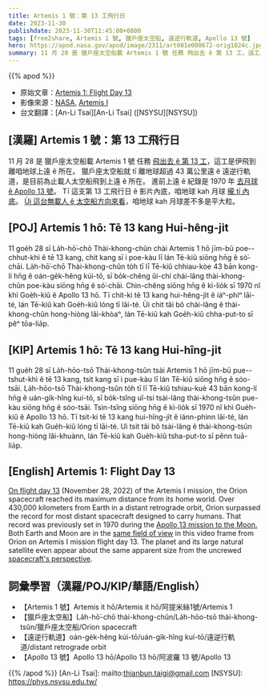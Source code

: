 ```yaml
---
title: Artemis 1 號：第 13 工飛行日
date: 2023-11-30
publishdate: 2023-11-30T11:45:00+0800
tags: [free2share, Artemis 1 號, 獵戶座太空船, 遠逆行軌道, Apollo 13 號]
hero: https://apod.nasa.gov/apod/image/2311/art001e000672-orig1024c.jpg
summary: 11 月 28 是 獵戶座太空船載 Artemis 1 號 任務 飛出去 ê 第 13 工，這工是伊飛到離咱地球上遠 ê 所在。
---
```


{{% apod %}}

- 原始文章：[Artemis 1: Flight Day 13](https://apod.nasa.gov/apod/ap231130.html)
- 影像來源：[NASA](https://www.nasa.gov/), [Artemis I](https://www.nasa.gov/artemis-1)
- 台文翻譯：[An-Li Tsai][An-Li Tsai] ([NSYSU][NSYSU])

## [漢羅] Artemis 1 號：第 13 工飛行日
11 月 28 是 獵戶座太空船載 Artemis 1 號 任務 [飛出去 ê 第 13 工][On flight day 13]，這工是伊飛到離咱地球上遠 ê 所在。
獵戶座太空船就 tī 離地球超過 43 萬公里遠 ê 遠逆行軌道，是目前為止載人太空船飛到上遠 ê 所在。
進前上遠 ê 紀錄是 1970 年 [去月球 ê Apollo 13 號][Apollo 13 mission to the Moon.]。
Tī 這支第 13 工飛行日 ê 影片內底，咱地球 kah 月球 [攏 tī 內底][same field of view]。
[Ùi 這台無載人 ê 太空船方向來看][spacecraft's perspective]，咱地球 kah 月球差不多是平大粒。

## [POJ] Artemis 1 hō: Tē 13 kang Hui-hêng-ji̍t
11 goe̍h 28 sī La̍h-hō͘-chō Thài-khong-chûn chài Artemis 1 hō jīm-bū poe--chhut-khì ê tē 13 kang, chit kang sī i poe-kàu lī lán Tē-kiû siōng hn̄g ê só͘-chāi.
La̍h-hō͘-chō Thài-khong-chûn to̍h tī lī Tē-kiû chhiau-kòe 43 bān kong-lí hn̄g ê oán-ge̍k-hêng kúi-tō, sī bo̍k-chêng ûi-chí chài-lâng thài-khong-chûn poe-kàu siōng hn̄g ê só͘-chāi.
Chìn-chêng siōng hn̄g ê kì-lio̍k sī 1970 nî khì Goe̍h-kiû ê Apollo 13 hō.
Tī chit-ki tē 13 kang hui-hêng-ji̍t ê iáⁿ-phìⁿ lāi-té, lán Tē-kiû kah Goe̍h-kiû lóng tī lāi-té.
Ùi chit tâi bô chài-lâng ê thài-khong-chûn hong-hiòng lâi-khòaⁿ, lán Tē-kiû kah Goe̍h-kiû chha-put-to sī pêⁿ tōa-lia̍p.

## [KIP] Artemis 1 hō: Tē 13 kang Hui-hîng-ji̍t
11 gue̍h 28 sī La̍h-hōo-tsō Thài-khong-tsûn tsài Artemis 1 hō jīm-bū pue--tshut-khì ê tē 13 kang, tsit kang sī i pue-kàu lī lán Tē-kiû siōng hn̄g ê sóo-tsāi.
La̍h-hōo-tsō Thài-khong-tsûn to̍h tī lī Tē-kiû tshiau-kuè 43 bān kong-lí hn̄g ê uán-gi̍k-hîng kuí-tō, sī bo̍k-tsîng uî-tsí tsài-lâng thài-khong-tsûn pue-kàu siōng hn̄g ê sóo-tsāi.
Tsìn-tsîng siōng hn̄g ê kì-lio̍k sī 1970 nî khì Gue̍h-kiû ê Apollo 13 hō.
Tī tsit-ki tē 13 kang hui-hîng-ji̍t ê iánn-phìnn lāi-té, lán Tē-kiû kah Gue̍h-kiû lóng tī lāi-té.
Uì tsit tâi bô tsài-lâng ê thài-khong-tsûn hong-hiòng lâi-khuànn, lán Tē-kiû kah Gue̍h-kiû tsha-put-to sī pênn tuā-lia̍p.

## [English] Artemis 1: Flight Day 13
[On flight day 13][On flight day 13] (November 28, 2022) of the Artemis I mission, the Orion spacecraft reached its maximum distance from its home world.
Over 430,000 kilometers from Earth in a distant retrograde orbit, Orion surpassed the record for most distant spacecraft designed to carry humans.
That record was previously set in 1970 during the [Apollo 13 mission to the Moon.][Apollo 13 mission to the Moon.]
Both Earth and Moon are in the [same field of view][same field of view] in this video frame from Orion on Artemis I mission flight day 13.
The planet and its large natural satellite even appear about the same apparent size from the uncrewed [spacecraft's perspective][spacecraft's perspective].

## 詞彙學習（漢羅/POJ/KIP/華語/English）
- 【Artemis 1 號】Artemis it hō/Artemis it hō/阿提米絲1號/Artemis 1
- 【獵戶座太空船】La̍h-hō͘-chō thài-khong-chûn/La̍h-hōo-tsō thài-khong-tsûn/獵戶座太空船/Orion spacecraft
- 【遠逆行軌道】oán-ge̍k-hêng kúi-tō/uán-gi̍k-hîng kuí-tō/遠逆行軌道/distant retrograde orbit
- 【Apollo 13 號】Apollo 13 hō/Apollo 13 hō/阿波羅 13 號/Apollo 13

{{% /apod %}}
[An-Li Tsai]: mailto:thianbun.taigi@gmail.com
[NSYSU]: https://phys.nsysu.edu.tw/

[copyright]: https://apod.nasa.gov/apod/fap/lib/about_apod.html#srapply
[License]: https://creativecommons.org/licenses/by/3.0/

[On flight day 13]:https://blogs.nasa.gov/artemis/2022/11/28/artemis-i-flight-day-13-orion-goes-the-max-distance/
[Apollo 13 mission to the Moon.]:https://apod.nasa.gov/apod/ap200303.html
[same field of view]:https://images.nasa.gov/details-art001m1013321641_1
[spacecraft's perspective]:https://www.nasa.gov/humans-in-space/view-the-best-images-from-nasas-artemis-i-mission/
